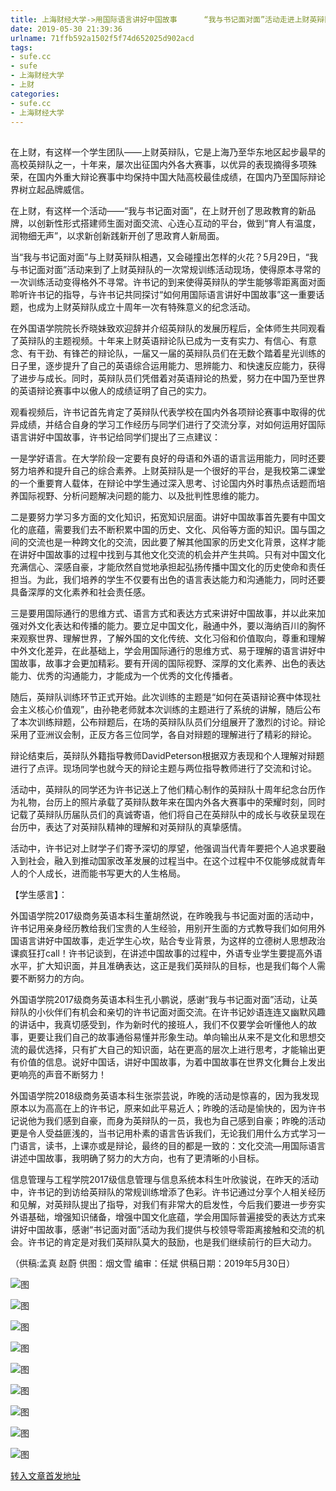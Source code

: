 ```yaml
---
title: 上海财经大学->用国际语言讲好中国故事      “我与书记面对面”活动走进上财英辩队 | sufe.cc
date: 2019-05-30 21:39:36
urlname: 71ffb592a1502f5f74d652025d902acd
tags: 
- sufe.cc
- sufe
- 上海财经大学
- 上财
categories:
- sufe.cc
- 上海财经大学
---
```



## 

在上财，有这样一个学生团队——上财英辩队，它是上海乃至华东地区起步最早的高校英辩队之一，十年来，屡次出征国内外各大赛事，以优异的表现摘得多项殊荣，在国内外重大辩论赛事中均保持中国大陆高校最佳成绩，在国内乃至国际辩论界树立起品牌威信。

在上财，有这样一个活动——“我与书记面对面”，在上财开创了思政教育的新品牌，以创新性形式搭建师生面对面交流、心连心互动的平台，做到“育人有温度，润物细无声”，以求新创新践新开创了思政育人新局面。

当“我与书记面对面”与上财英辩队相遇，又会碰撞出怎样的火花？5月29日，“我与书记面对面”活动来到了上财英辩队的一次常规训练活动现场，使得原本寻常的一次训练活动变得格外不寻常。许书记的到来使得英辩队的学生能够零距离面对面聆听许书记的指导，与许书记共同探讨“如何用国际语言讲好中国故事”这一重要话题，也成为上财英辩队成立十周年一次有特殊意义的纪念活动。

在外国语学院院长乔晓妹致欢迎辞并介绍英辩队的发展历程后，全体师生共同观看了英辩队的主题视频。十年来上财英语辩论队已成为一支有实力、有信心、有意念、有干劲、有锋芒的辩论队，一届又一届的英辩队员们在无数个踏着星光训练的日子里，逐步提升了自己的英语综合运用能力、思辨能力、和快速反应能力，获得了进步与成长。同时，英辩队员们凭借着对英语辩论的热爱，努力在中国乃至世界的英语辩论赛事中以傲人的成绩证明了自己的实力。

观看视频后，许书记首先肯定了英辩队代表学校在国内外各项辩论赛事中取得的优异成绩，并结合自身的学习工作经历与同学们进行了交流分享，对如何运用好国际语言讲好中国故事，许书记给同学们提出了三点建议：

一是学好语言。在大学阶段一定要有良好的母语和外语的语言运用能力，同时还要努力培养和提升自己的综合素养。上财英辩队是一个很好的平台，是我校第二课堂的一个重要育人载体，在辩论中学生通过深入思考、讨论国内外时事热点话题而培养国际视野、分析问题解决问题的能力、以及批判性思维的能力。

二是要努力学习多方面的文化知识，拓宽知识层面。讲好中国故事首先要有中国文化的底蕴，需要我们去不断积累中国的历史、文化、风俗等方面的知识。国与国之间的交流也是一种跨文化的交流，因此要了解其他国家的历史文化背景，这样才能在讲好中国故事的过程中找到与其他文化交流的机会并产生共鸣。只有对中国文化充满信心、深感自豪，才能欣然自觉地承担起弘扬传播中国文化的历史使命和责任担当。为此，我们培养的学生不仅要有出色的语言表达能力和沟通能力，同时还要具备深厚的文化素养和社会责任感。

三是要用国际通行的思维方式、语言方式和表达方式来讲好中国故事，并以此来加强对外文化表达和传播的能力。要立足中国文化，融通中外，要以海纳百川的胸怀来观察世界、理解世界，了解外国的文化传统、文化习俗和价值取向，尊重和理解中外文化差异，在此基础上，学会用国际通行的思维方式、易于理解的语言讲好中国故事，故事才会更加精彩。要有开阔的国际视野、深厚的文化素养、出色的表达能力、优秀的沟通能力，才能成为一个优秀的文化传播者。

随后，英辩队训练环节正式开始。此次训练的主题是“如何在英语辩论赛中体现社会主义核心价值观”，由孙艳老师就本次训练的主题进行了系统的讲解，随后公布了本次训练辩题，公布辩题后，在场的英辩队队员们分组展开了激烈的讨论。辩论采用了亚洲议会制，正反方各三位同学，各自对辩题的理解进行了精彩的辩论。

辩论结束后，英辩队外籍指导教师DavidPeterson根据双方表现和个人理解对辩题进行了点评。现场同学也就今天的辩论主题与两位指导教师进行了交流和讨论。

活动中，英辩队的同学还为许书记送上了他们精心制作的英辩队十周年纪念台历作为礼物，台历上的照片承载了英辩队数年来在国内外各大赛事中的荣耀时刻，同时记载了英辩队历届队员们的真诚寄语，他们将自己在英辩队中的成长与收获呈现在台历中，表达了对英辩队精神的理解和对英辩队的真挚感情。

活动中，许书记对上财学子们寄予深切的厚望，他强调当代青年要把个人追求要融入到社会，融入到推动国家改革发展的过程当中。在这个过程中不仅能够成就青年人的个人成长，进而能书写更大的人生格局。

【学生感言】：

外国语学院2017级商务英语本科生董胡然说，在昨晚我与书记面对面的活动中，许书记用亲身经历教给我们宝贵的人生经验，用别开生面的方式教导我们如何用外国语言讲好中国故事，走近学生心坎，贴合专业背景，为这样的立德树人思想政治课疯狂打call！许书记谈到，在讲述中国故事的过程中，外语专业学生要提高外语水平，扩大知识面，并且准确表达，这正是我们英辩队的目标，也是我们每个人需要不断努力的方向。

外国语学院2017级商务英语本科生孔小鹏说，感谢“我与书记面对面”活动，让英辩队的小伙伴们有机会和亲切的许书记面对面交流。在许书记妙语连连又幽默风趣的讲话中，我真切感受到，作为新时代的接班人，我们不仅要学会听懂他人的故事，更要让我们自己的故事通俗易懂并形象生动。单向输出从来不是文化和思想交流的最优选择，只有扩大自己的知识面，站在更高的层次上进行思考，才能输出更有价值的信息。说好中国话，讲好中国故事，为着中国故事在世界文化舞台上发出更响亮的声音不断努力！

外国语学院2018级商务英语本科生张崇芸说，昨晚的活动是惊喜的，因为我发现原本以为高高在上的许书记，原来如此平易近人；昨晚的活动是愉快的，因为许书记说他为我们感到自豪，而身为英辩队的一员，我也为自己感到自豪；昨晚的活动更是令人受益匪浅的，当书记用朴素的语言告诉我们，无论我们用什么方式学习一门语言，读书，上课亦或是辩论，最终的目的都是一致的：文化交流—用国际语言讲述中国故事，我明确了努力的大方向，也有了更清晰的小目标。

信息管理与工程学院2017级信息管理与信息系统本科生叶欣骏说，在昨天的活动中，许书记的到访给英辩队的常规训练增添了色彩。许书记通过分享个人相关经历和见解，对英辩队提出了指导，对我们有非常大的启发性，今后我们要进一步夯实外语基础，增强知识储备，增强中国文化底蕴，学会用国际普遍接受的表达方式来讲好中国故事，感谢“书记面对面”活动为我们提供与校领导零距离接触和交流的机会。许书记的肯定是对我们英辩队莫大的鼓励，也是我们继续前行的巨大动力。

（供稿:孟真 赵蔚 供图：烟文雪 编审：任斌 供稿日期：2019年5月30日）



![图](http://news.sufe.edu.cn/_upload/article/images/b1/f5/0ece8d5a4b2087c43a531eddb780/2e0f3b7a-da05-4bbf-bee7-44773751084b.jpg)

![图](http://news.sufe.edu.cn/_upload/article/images/b1/f5/0ece8d5a4b2087c43a531eddb780/774cfbd1-ae92-42cf-869f-40c8649649b3.jpg)

![图](http://news.sufe.edu.cn/_upload/article/images/b1/f5/0ece8d5a4b2087c43a531eddb780/b4c8a5ad-b6b7-4088-9b2f-de60160072d1.jpg)

![图](http://news.sufe.edu.cn/_upload/article/images/b1/f5/0ece8d5a4b2087c43a531eddb780/2446a2eb-aeb7-4619-b066-076ad445bb8c.jpg)

![图](http://news.sufe.edu.cn/_upload/article/images/b1/f5/0ece8d5a4b2087c43a531eddb780/8e9ff86f-3c0a-4a36-8073-079e9a6c6915.jpg)

![图](http://news.sufe.edu.cn/_upload/article/images/b1/f5/0ece8d5a4b2087c43a531eddb780/bee2e0ad-357a-46f5-a6fb-ef8590385c00.jpg)

![图](http://news.sufe.edu.cn/_upload/article/images/b1/f5/0ece8d5a4b2087c43a531eddb780/9c7095a0-0ebf-471a-a44b-4723a9c148fa.jpg)

![图](http://news.sufe.edu.cn/_upload/article/images/b1/f5/0ece8d5a4b2087c43a531eddb780/44906a88-d822-4737-a0b5-8e5a984f8d64.jpg)

![图](http://news.sufe.edu.cn/_upload/article/images/b1/f5/0ece8d5a4b2087c43a531eddb780/1b1f2b8e-1d91-4f31-a3ed-4c6895d63b06.jpg)

[转入文章首发地址](http://news.sufe.edu.cn/d8/c8/c179a121032/page.htm)